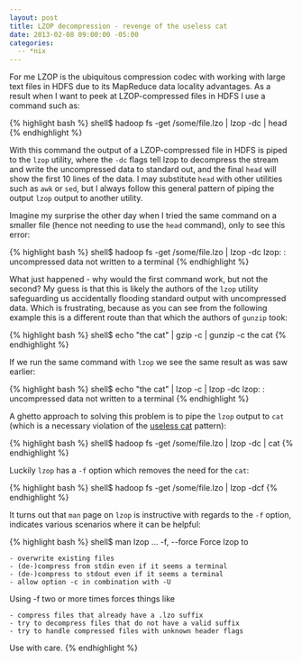 ```yaml
---
layout: post
title: LZOP decompression - revenge of the useless cat
date: 2013-02-08 09:00:00 -05:00
categories:
  -- *nix
---
```


For me LZOP is the ubiquitous compression codec with working with large text files in HDFS due to
its MapReduce data locality advantages. As a result when I want to peek at LZOP-compressed files in
HDFS I use a command such as:

{% highlight bash %}
shell$ hadoop fs -get /some/file.lzo | lzop -dc | head
{% endhighlight %}

With this command the output of a LZOP-compressed file in HDFS is piped to the `lzop` utility,
where the `-dc` flags tell lzop to decompress the stream and write the uncompressed data to
standard out, and the final `head` will show the first 10 lines of the data.  I may substitute
`head` with other utilities such as `awk` or `sed`, but I always follow this general pattern of
piping the output `lzop` output to another utility.

Imagine my surprise the other day when I tried the same command on a smaller file (hence not
needing to use the `head` command), only to see this error:

{% highlight bash %}
shell$ hadoop fs -get /some/file.lzo | lzop -dc
lzop: <stdout>: uncompressed data not written to a terminal
{% endhighlight %}

What just happened - why would the first command work, but not the second?  My guess is that
this is likely the authors of the `lzop` utility safeguarding us accidentally flooding standard
output with uncompressed data. Which is frustrating, because as you can see from the following
example this is a different route than that which the authors of `gunzip` took:

{% highlight bash %}
shell$ echo "the cat" | gzip -c | gunzip -c
the cat
{% endhighlight %}

If we run the same command with `lzop` we see the same result as was saw earlier:

{% highlight bash %}
shell$ echo "the cat" | lzop -c | lzop -dc
lzop: <stdout>: uncompressed data not written to a terminal
{% endhighlight %}

A ghetto approach to solving this problem is to pipe the `lzop` output to `cat` (which is a
necessary violation of the [useless cat](/2012/10/30/useless-cats/) pattern):

{% highlight bash %}
shell$ hadoop fs -get /some/file.lzo | lzop -dc | cat
{% endhighlight %}

Luckily `lzop` has a `-f` option which removes the need for the `cat`:

{% highlight bash %}
shell$ hadoop fs -get /some/file.lzo | lzop -dcf
{% endhighlight %}

It turns out that `man` page on `lzop` is instructive with regards to the `-f` option, indicates
various scenarios where it can be helpful:

{% highlight bash %}
shell$ man lzop
...
-f, --force
   Force lzop to

    - overwrite existing files
    - (de-)compress from stdin even if it seems a terminal
    - (de-)compress to stdout even if it seems a terminal
    - allow option -c in combination with -U

   Using -f two or more times forces things like

    - compress files that already have a .lzo suffix
    - try to decompress files that do not have a valid suffix
    - try to handle compressed files with unknown header flags

   Use with care.
{% endhighlight %}

